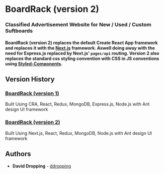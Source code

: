 # BoardRack (version 2)

### Classified Advertisement Website for New / Used / Custom Suftboards

#### BoardRack (version 2) replaces the default Create React App framework and replaces it with the [Next.js](https://github.com/zeit/next.js/) framework. Aswell doing away with the need for Express.js replaced by Next.js' `pages/api` routing. Version 2 also replaces the standard css styling convention with CSS in JS conventions using [Styled-Components](https://github.com/styled-components/styled-components).

## Version History

### [BoardRack (version 1)](https://github.com/DDropping/BoardRack)

Built Using CRA, React, Redux, MongoDB, Express.js, Node.js with Ant design UI framework

### [BoardRack (version 2)](https://github.com/DDropping/BoardRack_v2)

Built Using Next.js, React, Redux, MongoDB, Node.js with Ant design UI framework

## Authors

- **David Dropping** - [ddropping](https://github.com/ddropping)
